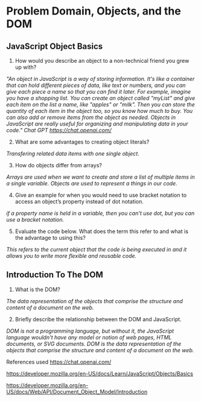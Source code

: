 # Problem Domain, Objects, and the DOM

## JavaScript Object Basics

1. How would you describe an object to a non-technical friend you grew up with?

*"An object in JavaScript is a way of storing information. It's like a container that can hold different pieces of data, like text or numbers, and you can give each piece a name so that you can find it later. For example, imagine you have a shopping list. You can create an object called "myList" and give each item on the list a name, like "apples" or "milk". Then you can store the quantity of each item in the object too, so you know how much to buy. You can also add or remove items from the object as needed. Objects in JavaScript are really useful for organizing and manipulating data in your code." Chat GPT https://chat.openai.com/*

2. What are some advantages to creating object literals?

 *Transfering related data items with one single object.* 

3. How do objects differ from arrays?

*Arrays are used when we want to create and store a list of multiple items in a single variable. Objects are used to represent a things in our code.*

4. Give an example for when you would need to use bracket notation to access an object’s property instead of dot notation.

*if a property name is held in a variable, then you can't use dot, but you can use a bracket notation.*

5. Evaluate the code below. What does the term this refer to and what is the advantage to using this?

*This refers to the current object that the code is being executed in and it allows you to write more flexible and reusable code.*

## Introduction To The DOM

1. What is the DOM?

*The data representation of the objects that comprise the structure and content of a document on the web.*

2. Briefly describe the relationship between the DOM and JavaScript.

 *DOM is not a programming language, but without it, the JavaScript language wouldn't have any model or notion of web pages, HTML documents, or SVG documents. DOM is the data representation of the objects that comprise the structure and content of a document on the web.*




References used
https://chat.openai.com/

https://developer.mozilla.org/en-US/docs/Learn/JavaScript/Objects/Basics

https://developer.mozilla.org/en-US/docs/Web/API/Document_Object_Model/Introduction